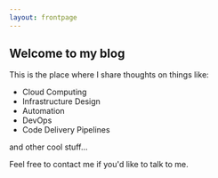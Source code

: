 ```yaml
---
layout: frontpage
---
```


## Welcome to my blog

This is the place where I share thoughts on things like:

* Cloud Computing
* Infrastructure Design
* Automation
* DevOps
* Code Delivery Pipelines

and other cool stuff...

Feel free to contact me if you'd like to talk to me. 
